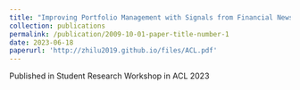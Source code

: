 ```yaml
---
title: "Improving Portfolio Management with Signals from Financial News"
collection: publications
permalink: /publication/2009-10-01-paper-title-number-1
date: 2023-06-18
paperurl: 'http://zhilu2019.github.io/files/ACL.pdf'
---
```

Published in Student Research Workshop in ACL 2023
